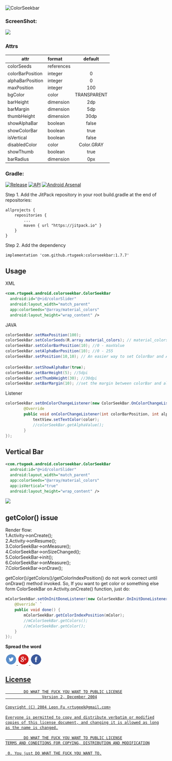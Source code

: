 ![ColorSeekbar](https://github.com/Tobaloidee/ColorSeekBar/blob/master/logo/colorseekbar-02.png)

### ScreenShot:

 ![](https://github.com/rtugeek/ColorSeekBar/blob/master/screenshot/screenshot.gif)

### Attrs
|attr|format|default|
|---|:---|:---:|
|colorSeeds|references||
|colorBarPosition|integer|0|
|alphaBarPosition|integer|0|
|maxPosition|integer|100|
|bgColor|color|TRANSPARENT|
|barHeight|dimension|2dp|
|barMargin|dimension|5dp|
|thumbHeight|dimension|30dp|
|showAlphaBar|boolean|false|
|showColorBar|boolean|true|
|isVertical|boolean|false|
|disabledColor|color|Color.GRAY|
|showThumb|boolean|true|
|barRadius|dimension|0px|



### Gradle:
<a href="https://jitpack.io/#rtugeek/colorseekbar">![Release](https://jitpack.io/v/rtugeek/colorseekbar.svg)</a>
<a href="https://android-arsenal.com/api?level=14">![API](https://img.shields.io/badge/API-14%2B-brightgreen.svg?style=flat)</a>
<a href="https://android-arsenal.com/details/1/3118">![Android Arsenal](https://img.shields.io/badge/Android%20Arsenal-ColorSeekBar-green.svg?style=true)</a>

Step 1. Add the JitPack repository in your root build.gradle at the end of repositories:
```
allprojects {
    repositories {
        ...
        maven { url "https://jitpack.io" }
    }
}
```
Step 2. Add the dependency
```
implementation 'com.github.rtugeek:colorseekbar:1.7.7'
```

##  Usage

XML
```xml
<com.rtugeek.android.colorseekbar.ColorSeekBar
  android:id="@+id/colorSlider"
  android:layout_width="match_parent"
  app:colorSeeds="@array/material_colors"
  android:layout_height="wrap_content" />
```

JAVA
```java
colorSeekBar.setMaxPosition(100);
colorSeekBar.setColorSeeds(R.array.material_colors); // material_colors is defalut included in res/color,just use it.
colorSeekBar.setColorBarPosition(10); //0 - maxValue
colorSeekBar.setAlphaBarPosition(10); //0 - 255
colorSeekBar.setPosition(10,10); // An easier way to set ColorBar and AlphaBar

colorSeekBar.setShowAlphaBar(true);
colorSeekBar.setBarHeight(5); //5dpi
colorSeekBar.setThumbHeight(30); //30dpi
colorSeekBar.setBarMargin(10); //set the margin between colorBar and alphaBar 10dpi
```

Listener
```java
colorSeekBar.setOnColorChangeListener(new ColorSeekBar.OnColorChangeListener() {
        @Override
        public void onColorChangeListener(int colorBarPosition, int alphaBarPosition, int color) {
            textView.setTextColor(color);
            //colorSeekBar.getAlphaValue();
        }
});
```

## Vertical Bar
```xml
<com.rtugeek.android.colorseekbar.ColorSeekBar
  android:id="@+id/colorSlider"
  android:layout_width="match_parent"
  app:colorSeeds="@array/material_colors"
  app:isVertical="true"
  android:layout_height="wrap_content" />
```
 ![](https://github.com/rtugeek/ColorSeekBar/blob/master/screenshot/vertical.png)


## getColor() issue
Render flow:  
1.Activity->onCreate();  
2.Activity->onResume();  
3.ColorSeekBar->onMeasure();  
4.ColorSeekBar->onSizeChanged();  
5.ColorSeekBar->init();  
6.ColorSeekBar->onMeasure();  
7.ColorSeekBar->onDraw();  

getColor()/getColors()/getColorIndexPosition() do not work correct until onDraw() method invoked.
So, If you want to get color or something else form ColorSeekBar on Activity.onCreate() function, just do:
```java
mColorSeekBar.setOnInitDoneListener(new ColorSeekBar.OnInitDoneListener() {
    @Override` `
    public void done() {
        mColorSeekBar.getColorIndexPosition(mColor);
        //mColorSeekBar.getColors();
        //mColorSeekBar.getColor();
    }
});
```

**Spread the word**

<a href="https://twitter.com/intent/tweet?text=Check%20out%20the%20ColorSeekBar%20library%20on%20Github:%20https://github.com/rtugeek/ColorSeekBar/" target="_blank" title="share to twitter" style="width:100%"><img src="https://github.com/PhilJay/MPAndroidChart/blob/master/design/twitter_icon.png" title="Share on Twitter" width="35" height=35 />
<a href="https://plus.google.com/share?url=https://github.com/rtugeek/ColorSeekBar/" target="_blank" title="share to Google+" style="width:100%"><img src="https://github.com/PhilJay/MPAndroidChart/blob/master/design/googleplus_icon.png" title="Share on Google+" width="35" height=35 />
<a href="https://www.facebook.com/sharer/sharer.php?u=https://github.com/rtugeek/ColorSeekBar/" target="_blank" title="share to facebook" style="width:100%"><img src="https://github.com/PhilJay/MPAndroidChart/blob/master/design/facebook_icon.png" title="Share on Facebook" width="35" height=35 />

## License

            DO WHAT THE FUCK YOU WANT TO PUBLIC LICENSE
                    Version 2, December 2004

    Copyright (C) 2004 Leon Fu <rtugeek@gmail.com>

    Everyone is permitted to copy and distribute verbatim or modified
    copies of this license document, and changing it is allowed as long
    as the name is changed.

            DO WHAT THE FUCK YOU WANT TO PUBLIC LICENSE
    TERMS AND CONDITIONS FOR COPYING, DISTRIBUTION AND MODIFICATION

     0. You just DO WHAT THE FUCK YOU WANT TO.
